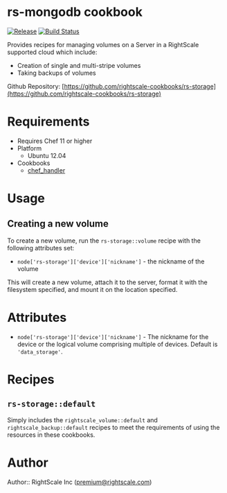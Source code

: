 # rs-mongodb cookbook

[![Release](https://img.shields.io/github/release/rightscale-cookbooks/rs-mongodb.svg?style=flat)][release]
[![Build Status](https://img.shields.io/travis/rightscale-cookbooks/rs-mongodb.svg?style=flat)][travis]

[release]: https://github.com/rightscale-cookbooks/rs-mongodb/releases/latest
[travis]: https://travis-ci.org/rightscale-cookbooks/rs-mongodb

Provides recipes for managing volumes on a Server in a RightScale supported cloud which include:

* Creation of single and multi-stripe volumes
* Taking backups of volumes

Github Repository: [https://github.com/rightscale-cookbooks/rs-storage](https://github.com/rightscale-cookbooks/rs-storage)

# Requirements

* Requires Chef 11 or higher
* Platform
  * Ubuntu 12.04
* Cookbooks
  * [chef_handler](http://community.opscode.com/cookbooks/chef_handler)


# Usage

## Creating a new volume

To create a new volume, run the `rs-storage::volume` recipe with the following attributes set:

- `node['rs-storage']['device']['nickname']` - the nickname of the volume

This will create a new volume, attach it to the server, format it with the filesystem specified, and mount it on the
location specified.

# Attributes

- `node['rs-storage']['device']['nickname']` - The nickname for the device or the logical volume comprising multiple of
  devices. Default is `'data_storage'`.


# Recipes

## `rs-storage::default`

Simply includes the `rightscale_volume::default` and `rightscale_backup::default` recipes to meet the requirements of
using the resources in these cookbooks.



# Author

Author:: RightScale Inc (<premium@rightscale.com>)
